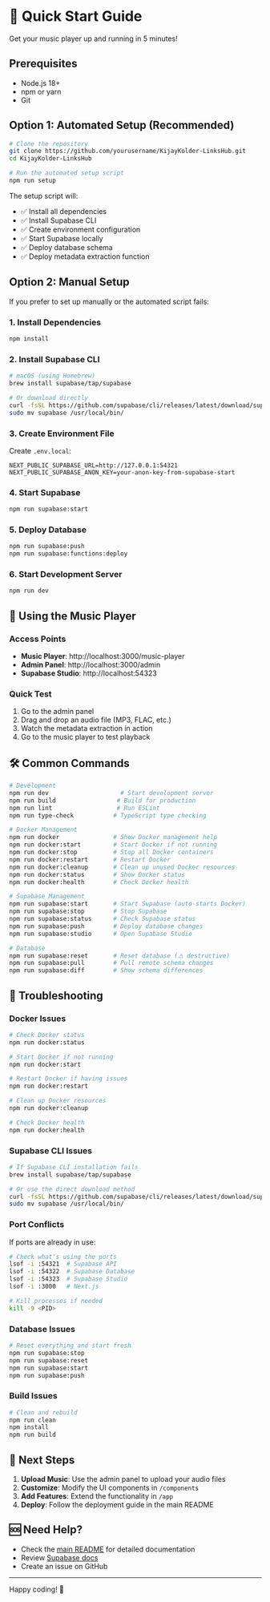 # 🚀 Quick Start Guide

Get your music player up and running in 5 minutes!

## Prerequisites

- Node.js 18+
- npm or yarn
- Git

## Option 1: Automated Setup (Recommended)

```bash
# Clone the repository
git clone https://github.com/yourusername/KijayKolder-LinksHub.git
cd KijayKolder-LinksHub

# Run the automated setup script
npm run setup
```

The setup script will:

- ✅ Install all dependencies
- ✅ Install Supabase CLI
- ✅ Create environment configuration
- ✅ Start Supabase locally
- ✅ Deploy database schema
- ✅ Deploy metadata extraction function

## Option 2: Manual Setup

If you prefer to set up manually or the automated script fails:

### 1. Install Dependencies

```bash
npm install
```

### 2. Install Supabase CLI

```bash
# macOS (using Homebrew)
brew install supabase/tap/supabase

# Or download directly
curl -fsSL https://github.com/supabase/cli/releases/latest/download/supabase_darwin_amd64.tar.gz | tar -xz
sudo mv supabase /usr/local/bin/
```

### 3. Create Environment File

Create `.env.local`:

```env
NEXT_PUBLIC_SUPABASE_URL=http://127.0.0.1:54321
NEXT_PUBLIC_SUPABASE_ANON_KEY=your-anon-key-from-supabase-start
```

### 4. Start Supabase

```bash
npm run supabase:start
```

### 5. Deploy Database

```bash
npm run supabase:push
npm run supabase:functions:deploy
```

### 6. Start Development Server

```bash
npm run dev
```

## 🎵 Using the Music Player

### Access Points

- **Music Player**: http://localhost:3000/music-player
- **Admin Panel**: http://localhost:3000/admin
- **Supabase Studio**: http://localhost:54323

### Quick Test

1. Go to the admin panel
2. Drag and drop an audio file (MP3, FLAC, etc.)
3. Watch the metadata extraction in action
4. Go to the music player to test playback

## 🛠 Common Commands

```bash
# Development
npm run dev                    # Start development server
npm run build                 # Build for production
npm run lint                  # Run ESLint
npm run type-check           # TypeScript type checking

# Docker Management
npm run docker               # Show Docker management help
npm run docker:start         # Start Docker if not running
npm run docker:stop          # Stop all Docker containers
npm run docker:restart       # Restart Docker
npm run docker:cleanup       # Clean up unused Docker resources
npm run docker:status        # Show Docker status
npm run docker:health        # Check Docker health

# Supabase Management
npm run supabase:start       # Start Supabase (auto-starts Docker)
npm run supabase:stop        # Stop Supabase
npm run supabase:status      # Check Supabase status
npm run supabase:push        # Deploy database changes
npm run supabase:studio      # Open Supabase Studio

# Database
npm run supabase:reset       # Reset database (⚠️ destructive)
npm run supabase:pull        # Pull remote schema changes
npm run supabase:diff        # Show schema differences
```

## 🔧 Troubleshooting

### Docker Issues

```bash
# Check Docker status
npm run docker:status

# Start Docker if not running
npm run docker:start

# Restart Docker if having issues
npm run docker:restart

# Clean up Docker resources
npm run docker:cleanup

# Check Docker health
npm run docker:health
```

### Supabase CLI Issues

```bash
# If Supabase CLI installation fails
brew install supabase/tap/supabase

# Or use the direct download method
curl -fsSL https://github.com/supabase/cli/releases/latest/download/supabase_darwin_amd64.tar.gz | tar -xz
sudo mv supabase /usr/local/bin/
```

### Port Conflicts

If ports are already in use:

```bash
# Check what's using the ports
lsof -i :54321  # Supabase API
lsof -i :54322  # Supabase Database
lsof -i :54323  # Supabase Studio
lsof -i :3000   # Next.js

# Kill processes if needed
kill -9 <PID>
```

### Database Issues

```bash
# Reset everything and start fresh
npm run supabase:stop
npm run supabase:reset
npm run supabase:start
npm run supabase:push
```

### Build Issues

```bash
# Clean and rebuild
npm run clean
npm install
npm run build
```

## 📱 Next Steps

1. **Upload Music**: Use the admin panel to upload your audio files
2. **Customize**: Modify the UI components in `/components`
3. **Add Features**: Extend the functionality in `/app`
4. **Deploy**: Follow the deployment guide in the main README

## 🆘 Need Help?

- Check the [main README](README.md) for detailed documentation
- Review [Supabase docs](https://supabase.com/docs)
- Create an issue on GitHub

---

Happy coding! 🎵
